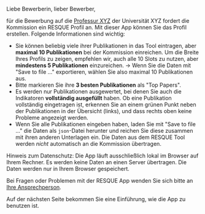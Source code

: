 Liebe Bewerberin, lieber Bewerber,

für die Bewerbung auf die [Professur XYZ](https:/www.LINK-TO-ANNOUNCEMENT.de) der Universität XYZ fordert die Kommission ein RESQUE Profil an. Mit dieser App können Sie das Profil erstellen.
Folgende Informationen sind wichtig:

- Sie können beliebig viele ihrer Publikationen in das Tool eintragen, aber **maximal 10 Publikationen** bei der Kommission einreichen. Um die Breite Ihres Profils zu zeigen, empfehlen wir, auch alle 10 Slots zu nutzen, aber **mindestens 5 Publikationen** einzureichen.
  → Wenn Sie die Daten mit "Save to file ..." exportieren, wählen Sie also maximal 10 Publikationen aus.
- Bitte markieren Sie ihre **3 besten Publikationen** als "Top Papers".
- Es werden nur Publikationen ausgewertet, bei denen Sie auch die Indikatoren **vollständig ausgefüllt** haben. Ob eine Publikation vollständig eingetragen ist, erkennen Sie an einem grünen Punkt neben der Publikationen in der Übersicht (links), und dass rechts oben keine Probleme angezeigt werden.
- Wenn Sie alle Publikationen eingeben haben, laden Sie mit "Save to file ..." die Daten als `json`-Datei herunter und reichen Sie diese zusammen mit ihren anderen Unterlagen ein. Die Daten aus dem RESQUE Tool werden *nicht* automatisch an die Kommission übertragen.

Hinweis zum Datenschutz: Die App läuft ausschließlich lokal im Browser auf Ihrem Rechner. Es werden keine Daten an einen Server übertragen. Die Daten werden nur in Ihrem Browser gespeichert.

Bei Fragen oder Problemen mit der RESQUE App wenden Sie sich bitte an [Ihre Ansprechperson](mailto:name@universitaet.de).

Auf der nächsten Seite bekommen Sie eine Einführung, wie die App zu benutzen ist.

